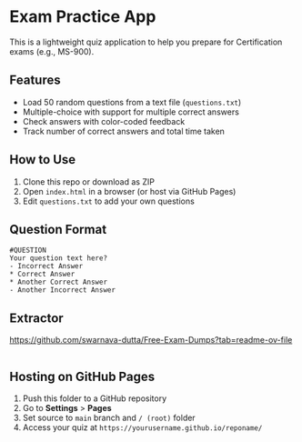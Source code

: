 # Exam Practice App

This is a lightweight quiz application to help you prepare for Certification exams (e.g., MS-900).

## Features

- Load 50 random questions from a text file (`questions.txt`)
- Multiple-choice with support for multiple correct answers
- Check answers with color-coded feedback
- Track number of correct answers and total time taken

## How to Use

1. Clone this repo or download as ZIP
2. Open `index.html` in a browser (or host via GitHub Pages)
3. Edit `questions.txt` to add your own questions

## Question Format

```
#QUESTION
Your question text here?
- Incorrect Answer
* Correct Answer
* Another Correct Answer
- Another Incorrect Answer

```

## Extractor
https://github.com/swarnava-dutta/Free-Exam-Dumps?tab=readme-ov-file

```

```
## Hosting on GitHub Pages

1. Push this folder to a GitHub repository
2. Go to **Settings** > **Pages**
3. Set source to `main` branch and `/ (root)` folder
4. Access your quiz at `https://yourusername.github.io/reponame/`
